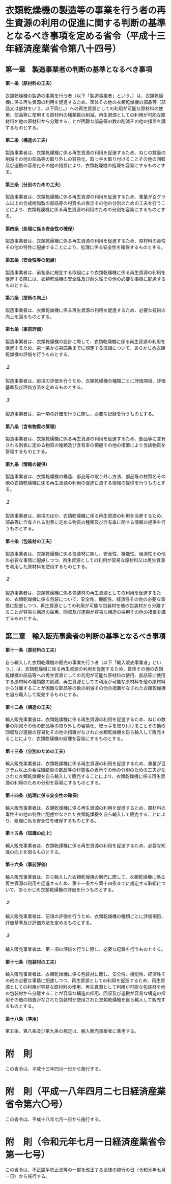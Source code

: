 # 衣類乾燥機の製造等の事業を行う者の再生資源の利用の促進に関する判断の基準となるべき事項を定める省令（平成十三年経済産業省令第八十四号）
## 第一章　製造事業者の判断の基準となるべき事項
#### 第一条（原材料の工夫）
衣類乾燥機の製造の事業を行う者（以下「製造事業者」という。）は、衣類乾燥機に係る再生資源の利用を促進するため、筐体その他の衣類乾燥機の部品等（部品又は部材をいう。以下同じ。）への再生資源としての利用が可能な原材料の使用、部品等に使用する原材料の種類数の削減、再生資源としての利用が可能な原材料を他の原材料から分離することが困難な部品等の数の削減その他の措置を講ずるものとする。
#### 第二条（構造の工夫）
製造事業者は、衣類乾燥機に係る再生資源の利用を促進するため、ねじの数量の削減その他の部品等の取り外しの容易化、取っ手を取り付けることその他の回収及び運搬の容易化その他の措置により、衣類乾燥機の処理を容易にするものとする。
#### 第三条（分別のための工夫）
製造事業者は、衣類乾燥機に係る再生資源の利用を促進するため、重量が百グラム以上の合成樹脂製の部品等の材質名の表示その他の分別のための工夫を行うことにより、衣類乾燥機に係る再生資源の利用のための分別を容易にするものとする。
#### 第四条（処理に係る安全性の確保）
製造事業者は、衣類乾燥機に係る再生資源の利用を促進するため、原材料の毒性その他の特性に配慮することにより、処理に係る安全性を確保するものとする。
#### 第五条（安全性等の配慮）
製造事業者は、前各条に規定する取組により衣類乾燥機に係る再生資源の利用を促進する際には、衣類乾燥機の安全性及び耐久性その他の必要な事情に配慮するものとする。
#### 第六条（技術の向上）
製造事業者は、衣類乾燥機に係る再生資源の利用を促進するため、必要な技術の向上を図るものとする。
#### 第七条（事前評価）
製造事業者は、衣類乾燥機の設計に際して、衣類乾燥機に係る再生資源の利用を促進するため、第一条から第四条までに規定する取組について、あらかじめ衣類乾燥機の評価を行うものとする。
##### ２
製造事業者は、前項の評価を行うため、衣類乾燥機の種類ごとに評価項目、評価基準及び評価方法を定めるものとする。
##### ３
製造事業者は、第一項の評価を行うに際し、必要な記録を行うものとする。
#### 第八条（含有物質の管理）
製造事業者は、衣類乾燥機に係る再生資源の利用を促進するため、部品等に含有される別表に定める物質の種類及び含有率の把握その他の措置により当該物質を管理するものとする。
#### 第九条（情報の提供）
製造事業者は、衣類乾燥機の構造、部品等の取り外し方法、部品等の材質名その他の衣類乾燥機に係る再生資源の利用の促進に資する情報の提供を行うものとする。
##### ２
製造事業者は、前項のほか、衣類乾燥機に係る再生資源の利用を促進するため、部品等に含有される別表に定める物質の種類及び含有率に関する情報の提供を行うものとする。
#### 第十条（包装材の工夫）
製造事業者は、衣類乾燥機に係る包装材に関し、安全性、機能性、経済性その他の必要な事情に配慮しつつ、再生資源としての利用が容易な原材料又は再生資源を利用した原材料を使用するものとする。
##### ２
製造事業者は、衣類乾燥機に係る包装材の再生資源としての利用を促進するため、衣類乾燥機に係る包装について、安全性、機能性、経済性その他の必要な事情に配慮しつつ、再生資源としての利用が可能な包装材を他の包装材から分離することが容易な構造の採用、回収及び運搬が容易な構造の採用その他の措置を講ずるものとする。
## 第二章　輸入販売事業者の判断の基準となるべき事項
#### 第十一条（原材料の工夫）
自ら輸入した衣類乾燥機の販売の事業を行う者（以下「輸入販売事業者」という。）は、衣類乾燥機に係る再生資源の利用を促進するため、筐体その他の衣類乾燥機の部品等への再生資源としての利用が可能な原材料の使用、部品等に使用する原材料の種類数の削減、再生資源としての利用が可能な原材料を他の原材料から分離することが困難な部品等の数の削減その他の措置がなされた衣類乾燥機を自ら輸入して販売するものとする。
#### 第十二条（構造の工夫）
輸入販売事業者は、衣類乾燥機に係る再生資源の利用を促進するため、ねじの数量の削減その他の部品等の取り外しの容易化、取っ手を取り付けることその他の回収及び運搬の容易化その他の措置がなされた衣類乾燥機を自ら輸入して販売することにより、衣類乾燥機の処理を容易にするものとする。
#### 第十三条（分別のための工夫）
輸入販売事業者は、衣類乾燥機に係る再生資源の利用を促進するため、重量が百グラム以上の合成樹脂製の部品等の材質名の表示その他の分別のための工夫がなされた衣類乾燥機を自ら輸入して販売することにより、衣類乾燥機に係る再生資源の利用のための分別を容易にするものとする。
#### 第十四条（処理に係る安全性の確保）
輸入販売事業者は、衣類乾燥機に係る再生資源の利用を促進するため、原材料の毒性その他の特性に配慮がなされた衣類乾燥機を自ら輸入して販売することにより、処理に係る安全性を確保するものとする。
#### 第十五条（知識の向上）
輸入販売事業者は、衣類乾燥機に係る再生資源の利用を促進するため、必要な知識の向上を図るものとする。
#### 第十六条（事前評価）
輸入販売事業者は、自ら輸入した衣類乾燥機の販売に際して、衣類乾燥機に係る再生資源の利用を促進するため、第十一条から第十四条までに規定する取組について、あらかじめ衣類乾燥機の評価を行うものとする。
##### ２
輸入販売事業者は、前項の評価を行うため、衣類乾燥機の種類ごとに評価項目、評価基準及び評価方法を定めるものとする。
##### ３
輸入販売事業者は、第一項の評価を行うに際し、必要な記録を行うものとする。
#### 第十七条（包装材の工夫）
輸入販売事業者は、衣類乾燥機に係る包装材に関し、安全性、機能性、経済性その他の必要な事情に配慮しつつ、再生資源としての利用を促進するため、再生資源としての利用が容易な原材料の使用、再生資源として利用が可能な包装材を他の包装材から分離することが容易な構造の採用、回収及び運搬が容易な構造の採用その他の措置がなされた包装材が使用された衣類乾燥機を自ら輸入して販売するものとする。
#### 第十八条（準用）
第五条、第八条及び第九条の規定は、輸入販売事業者に準用する。
# 附　則
この省令は、平成十三年四月一日から施行する。
# 附　則（平成一八年四月二七日経済産業省令第六〇号）
この省令は、平成十八年七月一日から施行する。
# 附　則（令和元年七月一日経済産業省令第一七号）
この省令は、不正競争防止法等の一部を改正する法律の施行の日（令和元年七月一日）から施行する。
